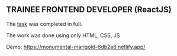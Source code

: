 ## TRAINEE FRONTEND DEVELOPER (ReactJS)

The [task](https://drive.google.com/file/d/1qjBbBlREQdyLJmiz9W-Y811GDaeNDzKo/view) was completed in full.

The work was done using only HTML, CSS, JS

Demo: https://monumental-marigold-6db2a8.netlify.app/
